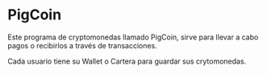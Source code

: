 # PigCoin

Este programa de cryptomonedas llamado PigCoin,
sirve para llevar a cabo pagos o recibirlos a través de transacciones.

Cada usuario tiene su Wallet o Cartera para guardar sus crytomonedas.
